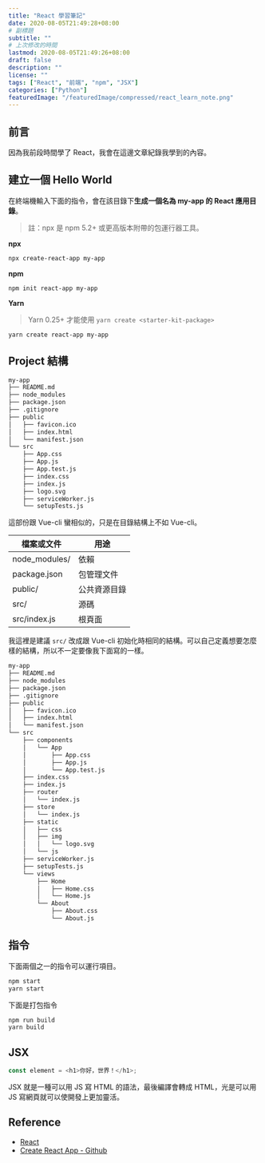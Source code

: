 ```yaml
---
title: "React 學習筆記"
date: 2020-08-05T21:49:28+08:00
# 副標題
subtitle: ""
# 上次修改的時間
lastmod: 2020-08-05T21:49:26+08:00
draft: false
description: ""
license: ""
tags: ["React", "前端", "npm", "JSX"]
categories: ["Python"]
featuredImage: "/featuredImage/compressed/react_learn_note.png"
---
```


## 前言

因為我前段時間學了 React，我會在這邊文章紀錄我學到的內容。

## 建立一個 Hello World

在終端機輸入下面的指令，會在該目錄下**生成一個名為 my-app 的 React 應用目錄**。

> 註：npx 是 npm 5.2+ 或更高版本附帶的包運行器工具。

**npx**

```zsh
npx create-react-app my-app
```

**npm**

```
npm init react-app my-app
```

**Yarn**

> Yarn 0.25+ 才能使用 `yarn create <starter-kit-package>`

```
yarn create react-app my-app
```

## Project 結構

```bash
my-app
├── README.md
├── node_modules
├── package.json
├── .gitignore
├── public
│   ├── favicon.ico
│   ├── index.html
│   └── manifest.json
└── src
    ├── App.css
    ├── App.js
    ├── App.test.js
    ├── index.css
    ├── index.js
    ├── logo.svg
    ├── serviceWorker.js
    └── setupTests.js
```

這部份跟 Vue-cli 蠻相似的，只是在目錄結構上不如 Vue-cli。

| 檔案或文件  | 用途                            |
| ----------- | ------------------------------- |
| node_modules/ | 依賴   |
| package.json | 包管理文件 |
| public/ | 公共資源目錄 |
| src/     | 源碼 |
| src/index.js     | 根頁面 |

我這裡是建議 `src/` 改成跟 Vue-cli 初始化時相同的結構。可以自己定義想要怎麼樣的結構，所以不一定要像我下面寫的一樣。

```bash
my-app
├── README.md
├── node_modules
├── package.json
├── .gitignore
├── public
│   ├── favicon.ico
│   ├── index.html
│   └── manifest.json
└── src
    ├── components
    │   └── App
    │       ├── App.css
    │       ├── App.js
    │       └── App.test.js
    ├── index.css
    ├── index.js
    ├── router
    │   └── index.js
    ├── store
    │   └── index.js
    ├── static
    │   ├── css
    │   ├── img
    │   │   └── logo.svg
    │   └── js
    ├── serviceWorker.js
    ├── setupTests.js
    └── views
        ├── Home
        │   ├── Home.css
        │   └── Home.js
        └── About
            ├── About.css
            └── About.js
```

## 指令

下面兩個之一的指令可以運行項目。

```bash
npm start
yarn start
```

下面是打包指令

```bash
npm run build
yarn build
```

## JSX

```js
const element = <h1>你好，世界！</h1>;
```

JSX 就是一種可以用 JS 寫 HTML 的語法，最後編譯會轉成 HTML，光是可以用 JS 寫網頁就可以使開發上更加靈活。

## Reference

- [React](https://zh-hant.reactjs.org/)
- [Create React App - Github](https://github.com/facebook/create-react-app)
